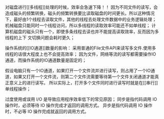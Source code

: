 对磁盘进行[[多线程]]处理的时候，效率会急速下降！！
因为不同文件的读写，会造成磁头的频繁转换，磁头的频繁转换要比读取磁盘的时间更长。所以这种情况下，最好由1个线程去读取文件，其他的线程去处理文件数据中的业务逻辑处理；
机械磁盘只能同时一个线程访问，所以多线程的读取效率可能还不如单线程；
计算机磁盘的磁头只有一个，即使多条线程去读也并不能提高读取效率，反而因为多线程的上下
文切换问题会耗时更久；

操作系统的[[IO通道]]数量的影响：
采用普通的File文件API来读写多文件.使用多线程的话很大程度上也不会提高效率；
因为文件，网络等流的读写都需要操作IO通道，而操作系统的IO通道数量是固定的；

假设电脑只有一个IO通道，如果打开一个文件流并进行读写，则占用了一个IO通道，如果又打开一个文件流，则第二个文件流需要等待第一个文件关闭通道才能真正意义上的进行读写。 
所以实际上，打开多个文件同时进行读写时就是在[[串行]]单线程操作；

过度使用或误用 I/O 是导致应用程序效率低下的常见原因；
同步是指代码调用 IO 操作时，必须等待 IO 操作完成才返回的调用方式。
异步是指代码调用 IO 操作时，不必等 IO 操作完成就返回的调用方式。